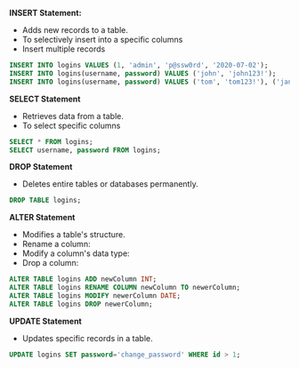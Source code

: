 **INSERT Statement:** 
- Adds new records to a table.
- To selectively insert into a specific columns
- Insert multiple records
```sql
INSERT INTO logins VALUES (1, 'admin', 'p@ssw0rd', '2020-07-02');
INSERT INTO logins(username, password) VALUES ('john', 'john123!');
INSERT INTO logins(username, password) VALUES ('tom', 'tom123!'), ('jane', 'jane123!');
```

**SELECT Statement**
- Retrieves data from a table.
- To select specific columns

```sql
SELECT * FROM logins;
SELECT username, password FROM logins;
```

 **DROP Statement**
- Deletes entire tables or databases permanently.

```sql
DROP TABLE logins;
```

**ALTER Statement**
- Modifies a table's structure.
- Rename a column:
- Modify a column's data type:
- Drop a column:

```sql
ALTER TABLE logins ADD newColumn INT;
ALTER TABLE logins RENAME COLUMN newColumn TO newerColumn;
ALTER TABLE logins MODIFY newerColumn DATE;
ALTER TABLE logins DROP newerColumn;
```

**UPDATE Statement**
- Updates specific records in a table.

```sql
UPDATE logins SET password='change_password' WHERE id > 1;
```
